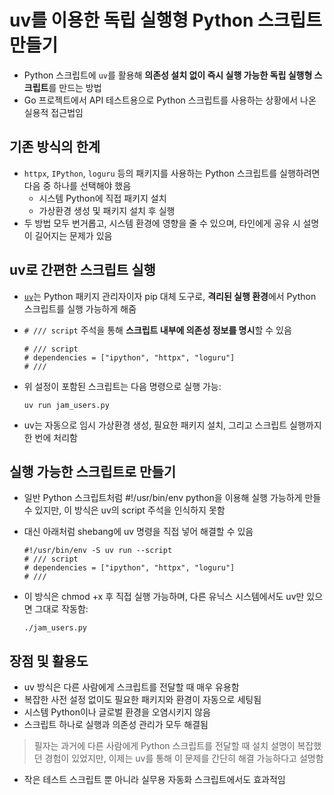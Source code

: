 # uv를 이용한 독립 실행형 Python 스크립트 만들기


* Python 스크립트에 `uv`를 활용해 **의존성 설치 없이 즉시 실행 가능한 독립 실행형 스크립트**를 만드는 방법
* Go 프로젝트에서 API 테스트용으로 Python 스크립트를 사용하는 상황에서 나온 실용적 접근법임

기존 방식의 한계
---------

* `httpx`, `IPython`, `loguru` 등의 패키지를 사용하는 Python 스크립트를 실행하려면 다음 중 하나를 선택해야 했음
  + 시스템 Python에 직접 패키지 설치
  + 가상환경 생성 및 패키지 설치 후 실행
* 두 방법 모두 번거롭고, 시스템 환경에 영향을 줄 수 있으며, 타인에게 공유 시 설명이 길어지는 문제가 있음

uv로 간편한 스크립트 실행
---------------

* [`uv`](https://github.com/astral-sh/uv)는 Python 패키지 관리자이자 pip 대체 도구로, **격리된 실행 환경**에서 Python 스크립트를 실행 가능하게 해줌
* `# /// script` 주석을 통해 **스크립트 내부에 의존성 정보를 명시**할 수 있음

  ```
  # /// script  
  # dependencies = ["ipython", "httpx", "loguru"]  
  # ///  

  ```
* 위 설정이 포함된 스크립트는 다음 명령으로 실행 가능:

  ```
  uv run jam_users.py  

  ```
* uv는 자동으로 임시 가상환경 생성, 필요한 패키지 설치, 그리고 스크립트 실행까지 한 번에 처리함

실행 가능한 스크립트로 만들기
----------------

* 일반 Python 스크립트처럼 #!/usr/bin/env python을 이용해 실행 가능하게 만들 수 있지만, 이 방식은 uv의 script 주석을 인식하지 못함
* 대신 아래처럼 shebang에 uv 명령을 직접 넣어 해결할 수 있음

  ```
  #!/usr/bin/env -S uv run --script  
  # /// script  
  # dependencies = ["ipython", "httpx", "loguru"]  
  # ///  

  ```
* 이 방식은 chmod +x 후 직접 실행 가능하며, 다른 유닉스 시스템에서도 uv만 있으면 그대로 작동함:

  ```
  ./jam_users.py  

  ```

장점 및 활용도
--------

* uv 방식은 다른 사람에게 스크립트를 전달할 때 매우 유용함
* 복잡한 사전 설정 없이도 필요한 패키지와 환경이 자동으로 세팅됨
* 시스템 Python이나 글로벌 환경을 오염시키지 않음
* 스크립트 하나로 실행과 의존성 관리가 모두 해결됨

> 필자는 과거에 다른 사람에게 Python 스크립트를 전달할 때 설치 설명이 복잡했던 경험이 있었지만, 이제는 uv를 통해 이 문제를 간단히 해결 가능하다고 설명함

* 작은 테스트 스크립트 뿐 아니라 실무용 자동화 스크립트에서도 효과적임
